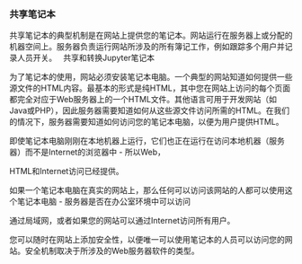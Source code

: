 ### 共享笔记本

共享笔记本的典型机制是在网站上提供您的笔记本。网站运行在服务器上或分配的机器空间上。服务器负责运行网站所涉及的所有簿记工作，例如跟踪多个用户并记录人员开关。
 
共享和转换Jupyter笔记本

为了笔记本的使用，网站必须安装笔记本电脑。一个典型的网站知道如何提供一些源文件的HTML内容。最基本的形式是纯HTML，其中您在网站上访问的每个页面都完全对应于Web服务器上的一个HTML文件。其他语言可用于开发网站（如Java或PHP），因此服务器需要知道如何从这些源文件访问所需的HTML。在我们的情况下，服务器需要知道如何访问您的笔记本电脑，以便为用户提供HTML。

即使笔记本电脑刚刚在本地机器上运行，它们也正在运行在访问本地机器（服务器）而不是Internet的浏览器中 - 所以Web，

HTML和Internet访问已经提供。

如果一个笔记本电脑在真实的网站上，那么任何可以访问该网站的人都可以使用这个笔记本电脑 - 服务器是否在办公室环境中可以访问

通过局域网，或者如果您的网站可以通过Internet访问所有用户。

您可以随时在网站上添加安全性，以便唯一可以使用笔记本的人员可以访问您的网站。安全机制取决于所涉及的Web服务器软件的类型。